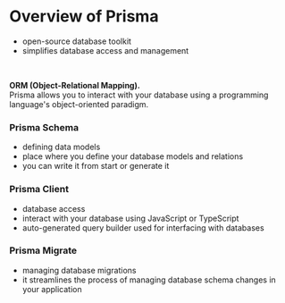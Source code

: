 # Overview of Prisma
- open-source database toolkit
- simplifies database access and management

<br/>

**ORM (Object-Relational Mapping).** <br/>Prisma allows you to interact with your database using a programming language's object-oriented paradigm.

### Prisma Schema 
- defining data models
- place where you define your database models and relations
- you can write it from start or generate it

### Prisma Client 
- database access
- interact with your database using JavaScript or TypeScript
- auto-generated query builder used for interfacing with databases

### Prisma Migrate
- managing database migrations
- it streamlines the process of managing database schema changes in your application


